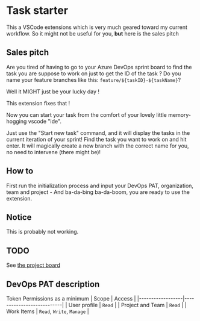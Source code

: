 # Task starter

This a VSCode extensions which is very much geared toward my current workflow. So it might not be useful for you, **but** here is the sales pitch

## Sales pitch 
Are you tired of having to go to your Azure DevOps sprint board to find the task you are suppose to work on just to get the ID of the task ?
Do you name your feature branches like this: `feature/${taskID}-${taskName}`? 

Well it MIGHT just be your lucky day !

This extension fixes that !

Now you can start your task from the comfort of your lovely little memory-hogging vscode "ide". 

Just use the "Start new task" command, and it will display the tasks in the current iteration of your sprint!
Find the task you want to work on and hit enter.
It will magically create a new branch with the correct name for you, no need to intervene (there might be)!


## How to

First run the initialization process and input your DevOps PAT, organization, team and project - And ba-da-bing ba-da-boom, you are ready to use the extension.

## Notice

This is probably not working.

## TODO
See [the project board](https://github.com/users/TheSinding/projects/3)

## DevOps PAT description

Token Permissions as a minimum
| Scope            | Access                    |
|------------------|---------------------------|
| User profile     | `Read`                    |
| Project and Team | `Read`                    |
| Work Items       | `Read`, `Write`, `Manage` |
